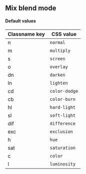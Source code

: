 ## Mix blend mode


<!-- <values.mixBlendMode> -->
#### Default values
|Classname key|CSS value        |
|-------------|-----------------|
|n            |```normal```     |
|m            |```multiply```   |
|s            |```screen```     |
|o            |```overlay```    |
|dn           |```darken```     |
|ln           |```lighten```    |
|cd           |```color-dodge```|
|cb           |```color-burn``` |
|hl           |```hard-light``` |
|sl           |```soft-light``` |
|dif          |```difference``` |
|exc          |```exclusion```  |
|h            |```hue```        |
|sat          |```saturation``` |
|c            |```color```      |
|l            |```luminosity``` |

<!-- </values.mixBlendMode> -->


<!-- <variants.mixBlendMode> -->

<!-- </variants.mixBlendMode> -->

